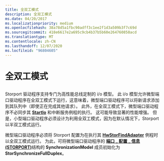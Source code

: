 ```yaml
---
title: 全双工模式
description: 全双工模式
ms.date: 04/20/2017
ms.localizationpriority: medium
ms.openlocfilehash: 38a78d5a1fbc90adff3c1ee2f1d3a509b3f7c69d
ms.sourcegitcommit: 418e6617e2a695c9cb4b37b5b60e264760858acd
ms.translationtype: MT
ms.contentlocale: zh-CN
ms.lasthandoff: 12/07/2020
ms.locfileid: "96804605"
---
```

# <a name="full-duplex-mode"></a>全双工模式


## <span id="ddk_full_duplex_mode_kg"></span><span id="DDK_FULL_DUPLEX_MODE_KG"></span>


Storport 驱动程序支持专门为高性能总线定制的 i/o 模型。 此 i/o 模型允许微型端口驱动程序在全双工模式下运行，这意味着，微型端口驱动程序可以将新请求添加到其队列中（即使正在完成其他请求）。 此外，在全双工模式下，微型端口驱动程序不必同步其 [**StartIo**](/windows-hardware/drivers/ddi/wdm/nc-wdm-driver_startio) 和中断服务例程的执行。 这可能导致显著的性能增强。 但是，小型端口驱动程序必须设计为利用全双工模式，因为在默认情况下，Storport 以半双工模式运行。

微型端口驱动程序必须将 Storport 配置为在执行其 [**HwStorFindAdapter**](/windows-hardware/drivers/ddi/storport/nc-storport-hw_find_adapter) 例程时以全双工模式运行。 为此，可将微型端口驱动程序的 [**端口 \_ 配置 \_ 信息 (STORPORT)**](/previous-versions/windows/hardware/drivers/ff563901(v=vs.85))结构的 **SynchronizationModel** 成员初始化为 **StorSynchronizeFullDuplex**。

 

